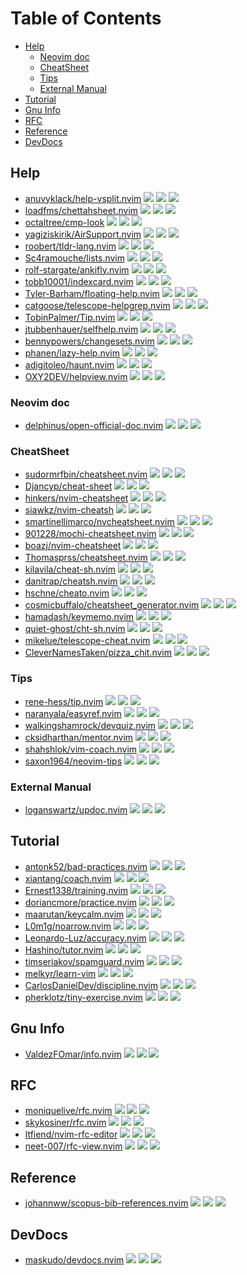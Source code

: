 # Table of Contents

<!-- toc -->

- [Help](#help)
  - [Neovim doc](#neovim-doc)
  - [CheatSheet](#cheatsheet)
  - [Tips](#tips)
  - [External Manual](#external-manual)
- [Tutorial](#tutorial)
- [Gnu Info](#gnu-info)
- [RFC](#rfc)
- [Reference](#reference)
- [DevDocs](#devdocs)

<!-- tocstop -->

## Help

- [anuvyklack/help-vsplit.nvim](https://github.com/anuvyklack/help-vsplit.nvim) ![](https://img.shields.io/github/stars/anuvyklack/help-vsplit.nvim) ![](https://img.shields.io/github/last-commit/anuvyklack/help-vsplit.nvim) ![](https://img.shields.io/github/commit-activity/y/anuvyklack/help-vsplit.nvim)
- [loadfms/chettahsheet.nvim](https://github.com/loadfms/chettahsheet.nvim) ![](https://img.shields.io/github/stars/loadfms/chettahsheet.nvim) ![](https://img.shields.io/github/last-commit/loadfms/chettahsheet.nvim) ![](https://img.shields.io/github/commit-activity/y/loadfms/chettahsheet.nvim)
- [octaltree/cmp-look](https://github.com/octaltree/cmp-look) ![](https://img.shields.io/github/stars/octaltree/cmp-look) ![](https://img.shields.io/github/last-commit/octaltree/cmp-look) ![](https://img.shields.io/github/commit-activity/y/octaltree/cmp-look)
- [yagiziskirik/AirSupport.nvim](https://github.com/yagiziskirik/AirSupport.nvim) ![](https://img.shields.io/github/stars/yagiziskirik/AirSupport.nvim) ![](https://img.shields.io/github/last-commit/yagiziskirik/AirSupport.nvim) ![](https://img.shields.io/github/commit-activity/y/yagiziskirik/AirSupport.nvim)
- [roobert/tldr-lang.nvim](https://github.com/roobert/tldr-lang.nvim) ![](https://img.shields.io/github/stars/roobert/tldr-lang.nvim) ![](https://img.shields.io/github/last-commit/roobert/tldr-lang.nvim) ![](https://img.shields.io/github/commit-activity/y/roobert/tldr-lang.nvim)
- [Sc4ramouche/lists.nvim](https://github.com/Sc4ramouche/lists.nvim) ![](https://img.shields.io/github/stars/Sc4ramouche/lists.nvim) ![](https://img.shields.io/github/last-commit/Sc4ramouche/lists.nvim) ![](https://img.shields.io/github/commit-activity/y/Sc4ramouche/lists.nvim)
- [rolf-stargate/ankifly.nvim](https://github.com/rolf-stargate/ankifly.nvim) ![](https://img.shields.io/github/stars/rolf-stargate/ankifly.nvim) ![](https://img.shields.io/github/last-commit/rolf-stargate/ankifly.nvim) ![](https://img.shields.io/github/commit-activity/y/rolf-stargate/ankifly.nvim)
- [tobb10001/indexcard.nvim](https://github.com/tobb10001/indexcard.nvim) ![](https://img.shields.io/github/stars/tobb10001/indexcard.nvim) ![](https://img.shields.io/github/last-commit/tobb10001/indexcard.nvim) ![](https://img.shields.io/github/commit-activity/y/tobb10001/indexcard.nvim)
- [Tyler-Barham/floating-help.nvim](https://github.com/Tyler-Barham/floating-help.nvim) ![](https://img.shields.io/github/stars/Tyler-Barham/floating-help.nvim) ![](https://img.shields.io/github/last-commit/Tyler-Barham/floating-help.nvim) ![](https://img.shields.io/github/commit-activity/y/Tyler-Barham/floating-help.nvim)
- [catgoose/telescope-helpgrep.nvim](https://github.com/catgoose/telescope-helpgrep.nvim) ![](https://img.shields.io/github/stars/catgoose/telescope-helpgrep.nvim) ![](https://img.shields.io/github/last-commit/catgoose/telescope-helpgrep.nvim) ![](https://img.shields.io/github/commit-activity/y/catgoose/telescope-helpgrep.nvim)
- [TobinPalmer/Tip.nvim](https://github.com/TobinPalmer/Tip.nvim) ![](https://img.shields.io/github/stars/TobinPalmer/Tip.nvim) ![](https://img.shields.io/github/last-commit/TobinPalmer/Tip.nvim) ![](https://img.shields.io/github/commit-activity/y/TobinPalmer/Tip.nvim)
- [jtubbenhauer/selfhelp.nvim](https://github.com/jtubbenhauer/selfhelp.nvim) ![](https://img.shields.io/github/stars/jtubbenhauer/selfhelp.nvim) ![](https://img.shields.io/github/last-commit/jtubbenhauer/selfhelp.nvim) ![](https://img.shields.io/github/commit-activity/y/jtubbenhauer/selfhelp.nvim)
- [bennypowers/changesets.nvim](https://github.com/bennypowers/changesets.nvim) ![](https://img.shields.io/github/stars/bennypowers/changesets.nvim) ![](https://img.shields.io/github/last-commit/bennypowers/changesets.nvim) ![](https://img.shields.io/github/commit-activity/y/bennypowers/changesets.nvim)
- [phanen/lazy-help.nvim](https://github.com/phanen/lazy-help.nvim) ![](https://img.shields.io/github/stars/phanen/lazy-help.nvim) ![](https://img.shields.io/github/last-commit/phanen/lazy-help.nvim) ![](https://img.shields.io/github/commit-activity/y/phanen/lazy-help.nvim)
- [adigitoleo/haunt.nvim](https://github.com/adigitoleo/haunt.nvim) ![](https://img.shields.io/github/stars/adigitoleo/haunt.nvim) ![](https://img.shields.io/github/last-commit/adigitoleo/haunt.nvim) ![](https://img.shields.io/github/commit-activity/y/adigitoleo/haunt.nvim)
- [OXY2DEV/helpview.nvim](https://github.com/OXY2DEV/helpview.nvim) ![](https://img.shields.io/github/stars/OXY2DEV/helpview.nvim) ![](https://img.shields.io/github/last-commit/OXY2DEV/helpview.nvim) ![](https://img.shields.io/github/commit-activity/y/OXY2DEV/helpview.nvim)

### Neovim doc

- [delphinus/open-official-doc.nvim](https://github.com/delphinus/open-official-doc.nvim) ![](https://img.shields.io/github/stars/delphinus/open-official-doc.nvim) ![](https://img.shields.io/github/last-commit/delphinus/open-official-doc.nvim) ![](https://img.shields.io/github/commit-activity/y/delphinus/open-official-doc.nvim)

### CheatSheet

- [sudormrfbin/cheatsheet.nvim](https://github.com/sudormrfbin/cheatsheet.nvim) ![](https://img.shields.io/github/stars/sudormrfbin/cheatsheet.nvim) ![](https://img.shields.io/github/last-commit/sudormrfbin/cheatsheet.nvim) ![](https://img.shields.io/github/commit-activity/y/sudormrfbin/cheatsheet.nvim)
- [Djancyp/cheat-sheet](https://github.com/Djancyp/cheat-sheet) ![](https://img.shields.io/github/stars/Djancyp/cheat-sheet) ![](https://img.shields.io/github/last-commit/Djancyp/cheat-sheet) ![](https://img.shields.io/github/commit-activity/y/Djancyp/cheat-sheet)
- [hinkers/nvim-cheatsheet](https://github.com/hinkers/nvim-cheatsheet) ![](https://img.shields.io/github/stars/hinkers/nvim-cheatsheet) ![](https://img.shields.io/github/last-commit/hinkers/nvim-cheatsheet) ![](https://img.shields.io/github/commit-activity/y/hinkers/nvim-cheatsheet)
- [siawkz/nvim-cheatsh](https://github.com/siawkz/nvim-cheatsh) ![](https://img.shields.io/github/stars/siawkz/nvim-cheatsh) ![](https://img.shields.io/github/last-commit/siawkz/nvim-cheatsh) ![](https://img.shields.io/github/commit-activity/y/siawkz/nvim-cheatsh)
- [smartinellimarco/nvcheatsheet.nvim](https://github.com/smartinellimarco/nvcheatsheet.nvim) ![](https://img.shields.io/github/stars/smartinellimarco/nvcheatsheet.nvim) ![](https://img.shields.io/github/last-commit/smartinellimarco/nvcheatsheet.nvim) ![](https://img.shields.io/github/commit-activity/y/smartinellimarco/nvcheatsheet.nvim)
- [901228/mochi-cheatsheet.nvim](https://github.com/901228/mochi-cheatsheet.nvim) ![](https://img.shields.io/github/stars/901228/mochi-cheatsheet.nvim) ![](https://img.shields.io/github/last-commit/901228/mochi-cheatsheet.nvim) ![](https://img.shields.io/github/commit-activity/y/901228/mochi-cheatsheet.nvim)
- [boazj/nvim-cheatsheet](https://github.com/boazj/nvim-cheatsheet) ![](https://img.shields.io/github/stars/boazj/nvim-cheatsheet) ![](https://img.shields.io/github/last-commit/boazj/nvim-cheatsheet) ![](https://img.shields.io/github/commit-activity/y/boazj/nvim-cheatsheet)
- [Thomasprss/cheatsheet.nvim](https://github.com/Thomasprss/cheatsheet.nvim) ![](https://img.shields.io/github/stars/Thomasprss/cheatsheet.nvim) ![](https://img.shields.io/github/last-commit/Thomasprss/cheatsheet.nvim) ![](https://img.shields.io/github/commit-activity/y/Thomasprss/cheatsheet.nvim)
- [kilavila/cheat-sh.nvim](https://github.com/kilavila/cheat-sh.nvim) ![](https://img.shields.io/github/stars/kilavila/cheat-sh.nvim) ![](https://img.shields.io/github/last-commit/kilavila/cheat-sh.nvim) ![](https://img.shields.io/github/commit-activity/y/kilavila/cheat-sh.nvim)
- [danitrap/cheatsh.nvim](https://github.com/danitrap/cheatsh.nvim) ![](https://img.shields.io/github/stars/danitrap/cheatsh.nvim) ![](https://img.shields.io/github/last-commit/danitrap/cheatsh.nvim) ![](https://img.shields.io/github/commit-activity/y/danitrap/cheatsh.nvim)
- [hschne/cheato.nvim](https://github.com/hschne/cheato.nvim) ![](https://img.shields.io/github/stars/hschne/cheato.nvim) ![](https://img.shields.io/github/last-commit/hschne/cheato.nvim) ![](https://img.shields.io/github/commit-activity/y/hschne/cheato.nvim)
- [cosmicbuffalo/cheatsheet_generator.nvim](https://github.com/cosmicbuffalo/cheatsheet_generator.nvim) ![](https://img.shields.io/github/stars/cosmicbuffalo/cheatsheet_generator.nvim) ![](https://img.shields.io/github/last-commit/cosmicbuffalo/cheatsheet_generator.nvim) ![](https://img.shields.io/github/commit-activity/y/cosmicbuffalo/cheatsheet_generator.nvim)
- [hamadash/keymemo.nvim](https://github.com/hamadash/keymemo.nvim) ![](https://img.shields.io/github/stars/hamadash/keymemo.nvim) ![](https://img.shields.io/github/last-commit/hamadash/keymemo.nvim) ![](https://img.shields.io/github/commit-activity/y/hamadash/keymemo.nvim)
- [quiet-ghost/cht-sh.nvim](https://github.com/quiet-ghost/cht-sh.nvim) ![](https://img.shields.io/github/stars/quiet-ghost/cht-sh.nvim) ![](https://img.shields.io/github/last-commit/quiet-ghost/cht-sh.nvim) ![](https://img.shields.io/github/commit-activity/y/quiet-ghost/cht-sh.nvim)
- [mikelue/telescope-cheat.nvim](https://github.com/mikelue/telescope-cheat.nvim) ![](https://img.shields.io/github/stars/mikelue/telescope-cheat.nvim) ![](https://img.shields.io/github/last-commit/mikelue/telescope-cheat.nvim) ![](https://img.shields.io/github/commit-activity/y/mikelue/telescope-cheat.nvim)
- [CleverNamesTaken/pizza_chit.nvim](https://github.com/CleverNamesTaken/pizza_chit.nvim) ![](https://img.shields.io/github/stars/CleverNamesTaken/pizza_chit.nvim) ![](https://img.shields.io/github/last-commit/CleverNamesTaken/pizza_chit.nvim) ![](https://img.shields.io/github/commit-activity/y/CleverNamesTaken/pizza_chit.nvim)

### Tips

- [rene-hess/tip.nvim](https://github.com/rene-hess/tip.nvim) ![](https://img.shields.io/github/stars/rene-hess/tip.nvim) ![](https://img.shields.io/github/last-commit/rene-hess/tip.nvim) ![](https://img.shields.io/github/commit-activity/y/rene-hess/tip.nvim)
- [naranyala/easyref.nvim](https://github.com/naranyala/easyref.nvim) ![](https://img.shields.io/github/stars/naranyala/easyref.nvim) ![](https://img.shields.io/github/last-commit/naranyala/easyref.nvim) ![](https://img.shields.io/github/commit-activity/y/naranyala/easyref.nvim)
- [walkingshamrock/devquiz.nvim](https://github.com/walkingshamrock/devquiz.nvim) ![](https://img.shields.io/github/stars/walkingshamrock/devquiz.nvim) ![](https://img.shields.io/github/last-commit/walkingshamrock/devquiz.nvim) ![](https://img.shields.io/github/commit-activity/y/walkingshamrock/devquiz.nvim)
- [cksidharthan/mentor.nvim](https://github.com/cksidharthan/mentor.nvim) ![](https://img.shields.io/github/stars/cksidharthan/mentor.nvim) ![](https://img.shields.io/github/last-commit/cksidharthan/mentor.nvim) ![](https://img.shields.io/github/commit-activity/y/cksidharthan/mentor.nvim)
- [shahshlok/vim-coach.nvim](https://github.com/shahshlok/vim-coach.nvim) ![](https://img.shields.io/github/stars/shahshlok/vim-coach.nvim) ![](https://img.shields.io/github/last-commit/shahshlok/vim-coach.nvim) ![](https://img.shields.io/github/commit-activity/y/shahshlok/vim-coach.nvim)
- [saxon1964/neovim-tips](https://github.com/saxon1964/neovim-tips) ![](https://img.shields.io/github/stars/saxon1964/neovim-tips) ![](https://img.shields.io/github/last-commit/saxon1964/neovim-tips) ![](https://img.shields.io/github/commit-activity/y/saxon1964/neovim-tips)

### External Manual

- [loganswartz/updoc.nvim](https://github.com/loganswartz/updoc.nvim) ![](https://img.shields.io/github/stars/loganswartz/updoc.nvim) ![](https://img.shields.io/github/last-commit/loganswartz/updoc.nvim) ![](https://img.shields.io/github/commit-activity/y/loganswartz/updoc.nvim)

## Tutorial

- [antonk52/bad-practices.nvim](https://github.com/antonk52/bad-practices.nvim) ![](https://img.shields.io/github/stars/antonk52/bad-practices.nvim) ![](https://img.shields.io/github/last-commit/antonk52/bad-practices.nvim) ![](https://img.shields.io/github/commit-activity/y/antonk52/bad-practices.nvim)
- [xiantang/coach.nvim](https://github.com/xiantang/coach.nvim) ![](https://img.shields.io/github/stars/xiantang/coach.nvim) ![](https://img.shields.io/github/last-commit/xiantang/coach.nvim) ![](https://img.shields.io/github/commit-activity/y/xiantang/coach.nvim)
- [Ernest1338/training.nvim](https://github.com/Ernest1338/training.nvim) ![](https://img.shields.io/github/stars/Ernest1338/training.nvim) ![](https://img.shields.io/github/last-commit/Ernest1338/training.nvim) ![](https://img.shields.io/github/commit-activity/y/Ernest1338/training.nvim)
- [doriancmore/practice.nvim](https://github.com/doriancmore/practice.nvim) ![](https://img.shields.io/github/stars/doriancmore/practice.nvim) ![](https://img.shields.io/github/last-commit/doriancmore/practice.nvim) ![](https://img.shields.io/github/commit-activity/y/doriancmore/practice.nvim)
- [maarutan/keycalm.nvim](https://github.com/maarutan/keycalm.nvim) ![](https://img.shields.io/github/stars/maarutan/keycalm.nvim) ![](https://img.shields.io/github/last-commit/maarutan/keycalm.nvim) ![](https://img.shields.io/github/commit-activity/y/maarutan/keycalm.nvim)
- [L0m1g/noarrow.nvim](https://github.com/L0m1g/noarrow.nvim) ![](https://img.shields.io/github/stars/L0m1g/noarrow.nvim) ![](https://img.shields.io/github/last-commit/L0m1g/noarrow.nvim) ![](https://img.shields.io/github/commit-activity/y/L0m1g/noarrow.nvim)
- [Leonardo-Luz/accuracy.nvim](https://github.com/Leonardo-Luz/accuracy.nvim) ![](https://img.shields.io/github/stars/Leonardo-Luz/accuracy.nvim) ![](https://img.shields.io/github/last-commit/Leonardo-Luz/accuracy.nvim) ![](https://img.shields.io/github/commit-activity/y/Leonardo-Luz/accuracy.nvim)
- [Hashino/tutor.nvim](https://github.com/Hashino/tutor.nvim) ![](https://img.shields.io/github/stars/Hashino/tutor.nvim) ![](https://img.shields.io/github/last-commit/Hashino/tutor.nvim) ![](https://img.shields.io/github/commit-activity/y/Hashino/tutor.nvim)
- [timseriakov/spamguard.nvim](https://github.com/timseriakov/spamguard.nvim) ![](https://img.shields.io/github/stars/timseriakov/spamguard.nvim) ![](https://img.shields.io/github/last-commit/timseriakov/spamguard.nvim) ![](https://img.shields.io/github/commit-activity/y/timseriakov/spamguard.nvim)
- [melkyr/learn-vim](https://github.com/melkyr/learn-vim) ![](https://img.shields.io/github/stars/melkyr/learn-vim) ![](https://img.shields.io/github/last-commit/melkyr/learn-vim) ![](https://img.shields.io/github/commit-activity/y/melkyr/learn-vim)
- [CarlosDanielDev/discipline.nvim](https://github.com/CarlosDanielDev/discipline.nvim) ![](https://img.shields.io/github/stars/CarlosDanielDev/discipline.nvim) ![](https://img.shields.io/github/last-commit/CarlosDanielDev/discipline.nvim) ![](https://img.shields.io/github/commit-activity/y/CarlosDanielDev/discipline.nvim)
- [pherklotz/tiny-exercise.nvim](https://github.com/pherklotz/tiny-exercise.nvim) ![](https://img.shields.io/github/stars/pherklotz/tiny-exercise.nvim) ![](https://img.shields.io/github/last-commit/pherklotz/tiny-exercise.nvim) ![](https://img.shields.io/github/commit-activity/y/pherklotz/tiny-exercise.nvim)

## Gnu Info

- [ValdezFOmar/info.nvim](https://github.com/ValdezFOmar/info.nvim) ![](https://img.shields.io/github/stars/ValdezFOmar/info.nvim) ![](https://img.shields.io/github/last-commit/ValdezFOmar/info.nvim) ![](https://img.shields.io/github/commit-activity/y/ValdezFOmar/info.nvim)

## RFC

- [moniquelive/rfc.nvim](https://github.com/moniquelive/rfc.nvim) ![](https://img.shields.io/github/stars/moniquelive/rfc.nvim) ![](https://img.shields.io/github/last-commit/moniquelive/rfc.nvim) ![](https://img.shields.io/github/commit-activity/y/moniquelive/rfc.nvim)
- [skykosiner/rfc.nvim](https://github.com/skykosiner/rfc.nvim) ![](https://img.shields.io/github/stars/skykosiner/rfc.nvim) ![](https://img.shields.io/github/last-commit/skykosiner/rfc.nvim) ![](https://img.shields.io/github/commit-activity/y/skykosiner/rfc.nvim)
- [ltfiend/nvim-rfc-editor](https://github.com/ltfiend/nvim-rfc-editor) ![](https://img.shields.io/github/stars/ltfiend/nvim-rfc-editor) ![](https://img.shields.io/github/last-commit/ltfiend/nvim-rfc-editor) ![](https://img.shields.io/github/commit-activity/y/ltfiend/nvim-rfc-editor)
- [neet-007/rfc-view.nvim](https://github.com/neet-007/rfc-view.nvim) ![](https://img.shields.io/github/stars/neet-007/rfc-view.nvim) ![](https://img.shields.io/github/last-commit/neet-007/rfc-view.nvim) ![](https://img.shields.io/github/commit-activity/y/neet-007/rfc-view.nvim)

## Reference

- [johannww/scopus-bib-references.nvim](https://github.com/johannww/scopus-bib-references.nvim) ![](https://img.shields.io/github/stars/johannww/scopus-bib-references.nvim) ![](https://img.shields.io/github/last-commit/johannww/scopus-bib-references.nvim) ![](https://img.shields.io/github/commit-activity/y/johannww/scopus-bib-references.nvim)

## DevDocs

- [maskudo/devdocs.nvim](https://github.com/maskudo/devdocs.nvim) ![](https://img.shields.io/github/stars/maskudo/devdocs.nvim) ![](https://img.shields.io/github/last-commit/maskudo/devdocs.nvim) ![](https://img.shields.io/github/commit-activity/y/maskudo/devdocs.nvim)
